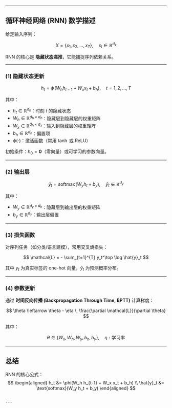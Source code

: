 
---


## 循环神经网络 (RNN) 数学描述

给定输入序列：

$$
X = \{x_1, x_2, \dots, x_T\}, \quad x_t \in \mathbb{R}^{d_x}
$$

RNN 的核心是 **隐藏状态递推**，它能捕捉序列依赖关系。  

---

### (1) 隐藏状态更新

$$
h_t = \phi\!\left(W_h h_{t-1} + W_x x_t + b_h \right), \quad t=1,2,\dots,T
$$

其中：  
- $h_t \in \mathbb{R}^{d_h}$：时刻 $t$ 的隐藏状态  
- $W_h \in \mathbb{R}^{d_h \times d_h}$：隐藏层到隐藏层的权重矩阵  
- $W_x \in \mathbb{R}^{d_h \times d_x}$：输入到隐藏层的权重矩阵  
- $b_h \in \mathbb{R}^{d_h}$：偏置项  
- $\phi(\cdot)$：激活函数（常用 $\tanh$ 或 ReLU）  

初始条件：$h_0 = \mathbf{0}$（零向量）或可学习的参数向量。  

---

### (2) 输出层

$$
\hat{y}_t = \text{softmax}\!\left(W_y h_t + b_y \right), \quad \hat{y}_t \in \mathbb{R}^{d_y}
$$

其中：  
- $W_y \in \mathbb{R}^{d_y \times d_h}$：隐藏层到输出层的权重矩阵  
- $b_y \in \mathbb{R}^{d_y}$：输出层偏置  

---

### (3) 损失函数
对序列任务（如分类/语言建模），常用交叉熵损失：  

$$
\mathcal{L} = - \sum_{t=1}^{T} y_t^\top \log \hat{y}_t
$$

其中 $y_t$ 为真实标签的 one-hot 向量，$\hat{y}_t$ 为预测概率分布。  

---

### (4) 参数更新
通过 **时间反向传播 (Backpropagation Through Time, BPTT)** 计算梯度：  

$$
\theta \leftarrow \theta - \eta \, \frac{\partial \mathcal{L}}{\partial \theta}
$$

其中：  

$$
\theta \in \{W_x, W_h, W_y, b_h, b_y\}, \quad \eta: \text{学习率}
$$

---

## 总结
RNN 的核心公式：
$$
\begin{aligned}
h_t &= \phi(W_h h_{t-1} + W_x x_t + b_h) \\
\hat{y}_t &= \text{softmax}(W_y h_t + b_y)
\end{aligned}
$$
```

---



